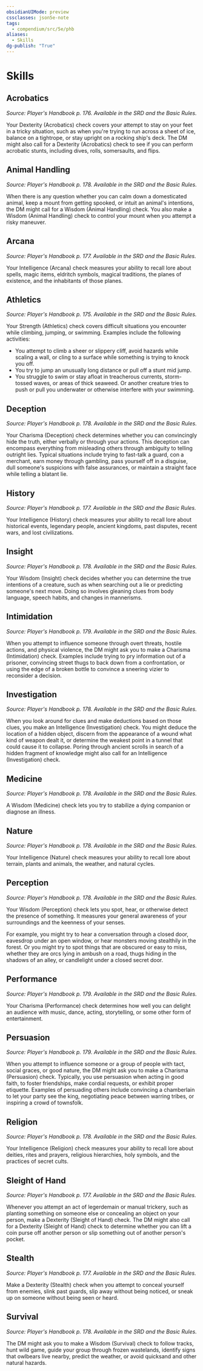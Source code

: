 ```yaml
---
obsidianUIMode: preview
cssclasses: json5e-note
tags:
  - compendium/src/5e/phb
aliases:
  - Skills
dg-publish: "True"
---
```

# Skills

## Acrobatics
_Source: Player's Handbook p. 176. Available in the SRD and the Basic Rules._

Your Dexterity (Acrobatics) check covers your attempt to stay on your feet in a tricky situation, such as when you're trying to run across a sheet of ice, balance on a tightrope, or stay upright on a rocking ship's deck. The DM might also call for a Dexterity (Acrobatics) check to see if you can perform acrobatic stunts, including dives, rolls, somersaults, and flips.

## Animal Handling
_Source: Player's Handbook p. 178. Available in the SRD and the Basic Rules._

When there is any question whether you can calm down a domesticated animal, keep a mount from getting spooked, or intuit an animal's intentions, the DM might call for a Wisdom (Animal Handling) check. You also make a Wisdom (Animal Handling) check to control your mount when you attempt a risky maneuver.

## Arcana
_Source: Player's Handbook p. 177. Available in the SRD and the Basic Rules._

Your Intelligence (Arcana) check measures your ability to recall lore about spells, magic items, eldritch symbols, magical traditions, the planes of existence, and the inhabitants of those planes.

## Athletics
_Source: Player's Handbook p. 175. Available in the SRD and the Basic Rules._

Your Strength (Athletics) check covers difficult situations you encounter while climbing, jumping, or swimming. Examples include the following activities:

- You attempt to climb a sheer or slippery cliff, avoid hazards while scaling a wall, or cling to a surface while something is trying to knock you off.  
- You try to jump an unusually long distance or pull off a stunt mid jump.  
- You struggle to swim or stay afloat in treacherous currents, storm-tossed waves, or areas of thick seaweed. Or another creature tries to push or pull you underwater or otherwise interfere with your swimming.  

## Deception
_Source: Player's Handbook p. 178. Available in the SRD and the Basic Rules._

Your Charisma (Deception) check determines whether you can convincingly hide the truth, either verbally or through your actions. This deception can encompass everything from misleading others through ambiguity to telling outright lies. Typical situations include trying to fast-talk a guard, con a merchant, earn money through gambling, pass yourself off in a disguise, dull someone's suspicions with false assurances, or maintain a straight face while telling a blatant lie.

## History
_Source: Player's Handbook p. 177. Available in the SRD and the Basic Rules._

Your Intelligence (History) check measures your ability to recall lore about historical events, legendary people, ancient kingdoms, past disputes, recent wars, and lost civilizations.

## Insight
_Source: Player's Handbook p. 178. Available in the SRD and the Basic Rules._

Your Wisdom (Insight) check decides whether you can determine the true intentions of a creature, such as when searching out a lie or predicting someone's next move. Doing so involves gleaning clues from body language, speech habits, and changes in mannerisms.

## Intimidation
_Source: Player's Handbook p. 179. Available in the SRD and the Basic Rules._

When you attempt to influence someone through overt threats, hostile actions, and physical violence, the DM might ask you to make a Charisma (Intimidation) check. Examples include trying to pry information out of a prisoner, convincing street thugs to back down from a confrontation, or using the edge of a broken bottle to convince a sneering vizier to reconsider a decision.

## Investigation
_Source: Player's Handbook p. 178. Available in the SRD and the Basic Rules._

When you look around for clues and make deductions based on those clues, you make an Intelligence (Investigation) check. You might deduce the location of a hidden object, discern from the appearance of a wound what kind of weapon dealt it, or determine the weakest point in a tunnel that could cause it to collapse. Poring through ancient scrolls in search of a hidden fragment of knowledge might also call for an Intelligence (Investigation) check.

## Medicine
_Source: Player's Handbook p. 178. Available in the SRD and the Basic Rules._

A Wisdom (Medicine) check lets you try to stabilize a dying companion or diagnose an illness.

## Nature
_Source: Player's Handbook p. 178. Available in the SRD and the Basic Rules._

Your Intelligence (Nature) check measures your ability to recall lore about terrain, plants and animals, the weather, and natural cycles.

## Perception
_Source: Player's Handbook p. 178. Available in the SRD and the Basic Rules._

Your Wisdom (Perception) check lets you spot, hear, or otherwise detect the presence of something. It measures your general awareness of your surroundings and the keenness of your senses.

For example, you might try to hear a conversation through a closed door, eavesdrop under an open window, or hear monsters moving stealthily in the forest. Or you might try to spot things that are obscured or easy to miss, whether they are orcs lying in ambush on a road, thugs hiding in the shadows of an alley, or candlelight under a closed secret door.

## Performance
_Source: Player's Handbook p. 179. Available in the SRD and the Basic Rules._

Your Charisma (Performance) check determines how well you can delight an audience with music, dance, acting, storytelling, or some other form of entertainment.

## Persuasion
_Source: Player's Handbook p. 179. Available in the SRD and the Basic Rules._

When you attempt to influence someone or a group of people with tact, social graces, or good nature, the DM might ask you to make a Charisma (Persuasion) check. Typically, you use persuasion when acting in good faith, to foster friendships, make cordial requests, or exhibit proper etiquette. Examples of persuading others include convincing a chamberlain to let your party see the king, negotiating peace between warring tribes, or inspiring a crowd of townsfolk.

## Religion
_Source: Player's Handbook p. 178. Available in the SRD and the Basic Rules._

Your Intelligence (Religion) check measures your ability to recall lore about deities, rites and prayers, religious hierarchies, holy symbols, and the practices of secret cults.

## Sleight of Hand
_Source: Player's Handbook p. 177. Available in the SRD and the Basic Rules._

Whenever you attempt an act of legerdemain or manual trickery, such as planting something on someone else or concealing an object on your person, make a Dexterity (Sleight of Hand) check. The DM might also call for a Dexterity (Sleight of Hand) check to determine whether you can lift a coin purse off another person or slip something out of another person's pocket.

## Stealth
_Source: Player's Handbook p. 177. Available in the SRD and the Basic Rules._

Make a Dexterity (Stealth) check when you attempt to conceal yourself from enemies, slink past guards, slip away without being noticed, or sneak up on someone without being seen or heard.

## Survival
_Source: Player's Handbook p. 178. Available in the SRD and the Basic Rules._

The DM might ask you to make a Wisdom (Survival) check to follow tracks, hunt wild game, guide your group through frozen wastelands, identify signs that owlbears live nearby, predict the weather, or avoid quicksand and other natural hazards.